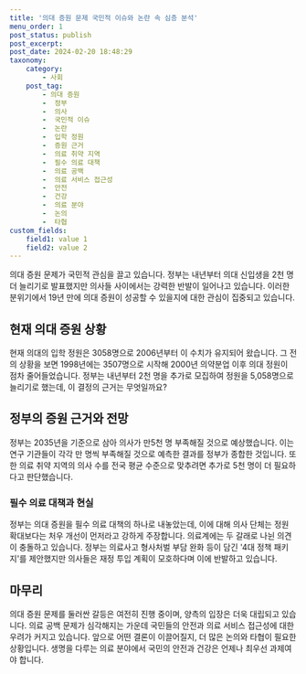 ```yaml
---
title: '의대 증원 문제 국민적 이슈와 논란 속 심층 분석'
menu_order: 1
post_status: publish
post_excerpt: 
post_date: 2024-02-20 18:48:29
taxonomy:
    category:
        - 사회
    post_tag:
        - 의대 증원
        -  정부
        -  의사
        -  국민적 이슈
        -  논란
        -  입학 정원
        -  증원 근거
        -  의료 취약 지역
        -  필수 의료 대책
        -  의료 공백
        -  의료 서비스 접근성
        -  안전
        -  건강
        -  의료 분야
        -  논의
        -  타협
custom_fields:
    field1: value 1
    field2: value 2
---
```


의대 증원 문제가 국민적 관심을 끌고 있습니다. 정부는 내년부터 의대 신입생을 2천 명 더 늘리기로 발표했지만 의사들 사이에서는 강력한 반발이 일어나고 있습니다. 이러한 분위기에서 19년 만에 의대 증원이 성공할 수 있을지에 대한 관심이 집중되고 있습니다.
## 현재 의대 증원 상황
현재 의대의 입학 정원은 3058명으로 2006년부터 이 수치가 유지되어 왔습니다. 그 전의 상황을 보면 1998년에는 3507명으로 시작해 2000년 의약분업 이후 의대 정원이 점차 줄어들었습니다. 정부는 내년부터 2천 명을 추가로 모집하여 정원을 5,058명으로 늘리기로 했는데, 이 결정의 근거는 무엇일까요?
## 정부의 증원 근거와 전망
정부는 2035년을 기준으로 삼아 의사가 만5천 명 부족해질 것으로 예상했습니다. 이는 연구 기관들이 각각 만 명씩 부족해질 것으로 예측한 결과를 정부가 종합한 것입니다. 또한 의료 취약 지역의 의사 수를 전국 평균 수준으로 맞추려면 추가로 5천 명이 더 필요하다고 판단했습니다.
### 필수 의료 대책과 현실
정부는 의대 증원을 필수 의료 대책의 하나로 내놓았는데, 이에 대해 의사 단체는 정원 확대보다는 처우 개선이 먼저라고 강하게 주장합니다. 의료계에는 두 갈래로 나뉜 의견이 충돌하고 있습니다. 정부는 의료사고 형사처벌 부담 완화 등이 담긴 '4대 정책 패키지'를 제안했지만 의사들은 재정 투입 계획이 모호하다며 이에 반발하고 있습니다.
## 마무리
의대 증원 문제를 둘러싼 갈등은 여전히 진행 중이며, 양측의 입장은 더욱 대립되고 있습니다. 의료 공백 문제가 심각해지는 가운데 국민들의 안전과 의료 서비스 접근성에 대한 우려가 커지고 있습니다. 앞으로 어떤 결론이 이끌어질지, 더 많은 논의와 타협이 필요한 상황입니다. 생명을 다루는 의료 분야에서 국민의 안전과 건강은 언제나 최우선 과제여야 합니다.
